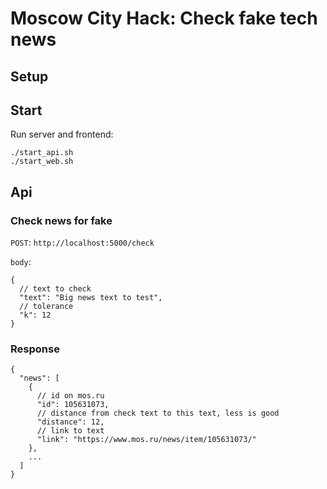 # Moscow City Hack: Check fake tech news

## Setup

## Start

Run server and frontend:

```
./start_api.sh
./start_web.sh
```

## Api

### Check news for fake

`POST`: `http://localhost:5000/check`

`body`:

```
{
  // text to check
  "text": "Big news text to test",
  // tolerance
  "k": 12
}
```

### Response

```
{
  "news": [
    {
      // id on mos.ru
      "id": 105631073,
      // distance from check text to this text, less is good
      "distance": 12,
      // link to text
      "link": "https://www.mos.ru/news/item/105631073/"
    },
    ...
  ]
}
```